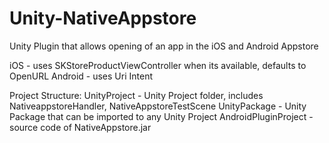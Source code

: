 Unity-NativeAppstore
====================

Unity Plugin that allows opening of an app in the iOS and Android Appstore

iOS - uses SKStoreProductViewController when its available, defaults to OpenURL
Android - uses Uri Intent

Project Structure:
UnityProject - Unity Project folder, includes NativeappstoreHandler, NativeAppstoreTestScene
UnityPackage - Unity Package that can be imported to any Unity Project
AndroidPluginProject - source code of NativeAppstore.jar
